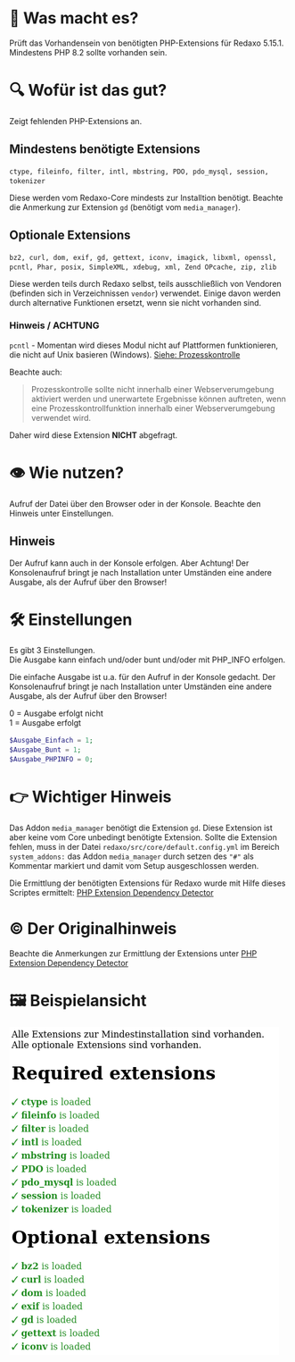 # :robot: Was macht es?

Prüft das Vorhandensein von benötigten PHP-Extensions für Redaxo 5.15.1.  
Mindestens PHP 8.2 sollte vorhanden sein.

# :mag: Wofür ist das gut?

Zeigt fehlenden PHP-Extensions an.

## Mindestens benötigte Extensions

`ctype, fileinfo, filter, intl, mbstring, PDO, pdo_mysql, session, tokenizer`

Diese werden vom Redaxo-Core mindests zur Installtion benötigt. Beachte die Anmerkung zur Extension `gd` (benötigt vom `media_manager`).

## Optionale Extensions

`bz2, curl, dom, exif, gd, gettext, iconv, imagick, libxml, openssl, pcntl, Phar, posix, SimpleXML, xdebug, xml, Zend OPcache, zip, zlib`

Diese werden teils durch Redaxo selbst, teils ausschließlich von Vendoren (befinden sich in Verzeichnissen `vendor`) verwendet. Einige davon werden durch alternative Funktionen ersetzt, wenn sie nicht vorhanden sind.

### Hinweis / ACHTUNG
`pcntl` - Momentan wird dieses Modul nicht auf Plattformen funktionieren, die nicht auf Unix basieren (Windows). [Siehe: Prozesskontrolle](https://www.php.net/manual/de/pcntl.installation.php)

Beachte auch:
> Prozesskontrolle sollte nicht innerhalb einer Webserverumgebung aktiviert werden und unerwartete Ergebnisse können auftreten, wenn eine Prozesskontrollfunktion innerhalb einer Webserverumgebung verwendet wird. 

Daher wird diese Extension **NICHT** abgefragt.

# :eye: Wie nutzen?

Aufruf der Datei über den Browser oder in der Konsole. Beachte den Hinweis unter Einstellungen.

## Hinweis

Der Aufruf kann auch in der Konsole erfolgen. Aber Achtung! Der Konsolenaufruf bringt je nach Installation unter Umständen eine andere Ausgabe, als der Aufruf über den Browser!


# :hammer_and_wrench: Einstellungen

Es gibt 3 Einstellungen.  
Die Ausgabe kann einfach und/oder bunt und/oder mit PHP_INFO erfolgen.

Die einfache Ausgabe ist u.a. für den Aufruf in der Konsole gedacht. Der Konsolenaufruf bringt je nach Installation unter Umständen eine andere Ausgabe, als der Aufruf über den Browser!

0 = Ausgabe erfolgt nicht  
1 = Ausgabe erfolgt

```php
$Ausgabe_Einfach = 1;
$Ausgabe_Bunt = 1;
$Ausgabe_PHPINFO = 0;
```

# :point_right: Wichtiger Hinweis

Das Addon `media_manager` benötigt die Extension `gd`.
Diese Extension ist aber keine vom Core unbedingt benötigte Extension. Sollte die Extension fehlen, muss in der Datei `redaxo/src/core/default.config.yml` im Bereich `system_addons:` das Addon `media_manager` durch setzen des `"#"` als Kommentar markiert und damit vom Setup ausgeschlossen werden.

Die Ermittlung der benötigten Extensions für Redaxo wurde mit Hilfe dieses Scriptes ermittelt: 
[PHP Extension Dependency Detector](https://github.com/RogerGee/php-ext-depends)


# :copyright: Der Originalhinweis

Beachte die Anmerkungen zur Ermittlung der Extensions unter [PHP Extension Dependency Detector](https://github.com/RogerGee/php-ext-depends)

# :framed_picture: Beispielansicht

![check_required_extensions.php.png](check_required_extensions.php.png)
